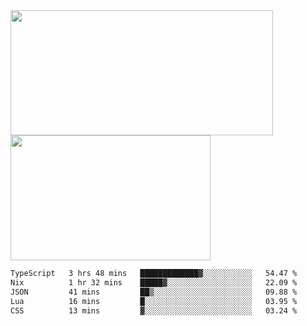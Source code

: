 <a href="https://github.com/anuraghazra/github-readme-stats">
  <img height=200 width=420 align="center" src="https://github-readme-stats.vercel.app/api?username=airRnot1106&hide_title=true&show_icons=true&rank_icon=github" />
</a>
<a href="https://github.com/anuraghazra/convoychat">
  <img height=200 width=320 align="center" src="https://github-readme-stats.vercel.app/api/top-langs/?username=airRnot1106&hide_title=true&layout=compact&hide=html,css" />
</a>

<!--START_SECTION:waka-->

```txt
TypeScript   3 hrs 48 mins   █████████████▓░░░░░░░░░░░   54.47 %
Nix          1 hr 32 mins    █████▓░░░░░░░░░░░░░░░░░░░   22.09 %
JSON         41 mins         ██▒░░░░░░░░░░░░░░░░░░░░░░   09.88 %
Lua          16 mins         █░░░░░░░░░░░░░░░░░░░░░░░░   03.95 %
CSS          13 mins         ▓░░░░░░░░░░░░░░░░░░░░░░░░   03.24 %
```

<!--END_SECTION:waka-->
